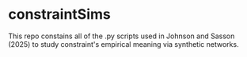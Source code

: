 # constraintSims
This repo constains all of the .py scripts used in Johnson and Sasson (2025) to study constraint's empirical meaning via synthetic networks. 
